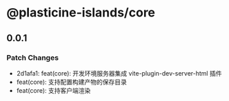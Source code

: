 # @plasticine-islands/core

## 0.0.1

### Patch Changes

- 2d1afa1: feat(core): 开发环境服务器集成 vite-plugin-dev-server-html 插件
- feat(core): 支持配置构建产物的保存目录
- feat(core): 支持客户端渲染
